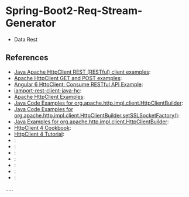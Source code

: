 Spring-Boot2-Req-Stream-Generator
=================================

- Data Rest





References
----------
- [Java Apache HttpClient REST (RESTful) client examples](https://alvinalexander.com/java/java-apache-httpclient-restful-client-examples ""):
- [Apache HttpClient GET and POST examples](https://howtodoinjava.com/httpclient/jaxrs-client-httpclient-get-post/ ""):
- [Angular 6 HttpClient: Consume RESTful API Example](https://www.djamware.com/post/5b87894280aca74669894414/angular-6-httpclient-consume-restful-api-example ""):
- [iamport-rest-client-java-hc](https://github.com/iamport/iamport-rest-client-java-hc ""):
- [Apache HttpClient Examples](https://www.mkyong.com/java/apache-httpclient-examples/ ""):
- [Java Code Examples for org.apache.http.impl.client.HttpClientBuilder](https://www.programcreek.com/java-api-examples/?api=org.apache.http.impl.client.HttpClientBuilder ""):
- [Java Code Examples for org.apache.http.impl.client.HttpClientBuilder.setSSLSocketFactory()](https://www.programcreek.com/java-api-examples/?class=org.apache.http.impl.client.HttpClientBuilder&method=setSSLSocketFactory ""):
- [Java Examples for org.apache.http.impl.client.HttpClientBuilder](https://www.javatips.net/api/org.apache.http.impl.client.httpclientbuilder ""):
- [HttpClient 4 Cookbook](https://www.baeldung.com/httpclient4 ""):
- [HttpClient 4 Tutorial](https://www.baeldung.com/httpclient-guide ""):
- []( ""):
- []( ""):
- []( ""):
- []( ""):
- []( ""):
- []( ""):
- []( ""):


.....
